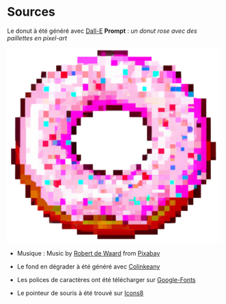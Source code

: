 # Sources

Le donut à été généré avec [Dall-E](https://labs.openai.com/ "Dall-E") **Prompt** : *un donut rose avec des paillettes en pixel-art*

![Donut](cookie-clicker/img/Donut_DALL_E_.webp)

- Musique : Music by <a href="https://pixabay.com/fr/users/piemert-24353758/?utm_source=link-attribution&utm_medium=referral&utm_campaign=music&utm_content=171719">Robert de Waard</a> from <a href="https://pixabay.com//?utm_source=link-attribution&utm_medium=referral&utm_campaign=music&utm_content=171719">Pixabay</a>

- Le fond en dégrader à été généré avec [Colinkeany](http://www.colinkeany.com/blend/ "Colinkeany")

- Les polices de caractères ont été télécharger sur [Google-Fonts](https://fonts.google.com/ "Google-Fonts")

- Le pointeur de souris à été trouvé sur [Icons8](https://icons8.com/ "icons8")